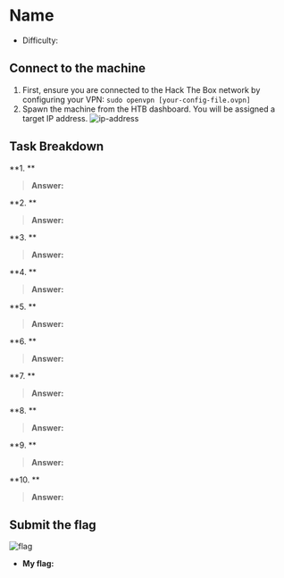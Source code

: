 # Name
- Difficulty: 

## Connect to the machine
1. First, ensure you are connected to the Hack The Box network by configuring your VPN: `sudo openvpn [your-config-file.ovpn]`
2. Spawn the machine from the HTB dashboard. You will be assigned a target IP address.
![ip-address](img/ip-address.png)

## Task Breakdown
**1. **
> **Answer:** 

**2. **
> **Answer:** 

**3. **
> **Answer:** 

**4. **
> **Answer:** 

**5. **
> **Answer:** 

**6. **
> **Answer:** 

**7. **
> **Answer:** 

**8. **
> **Answer:** 

**9. **
> **Answer:** 

**10. **
> **Answer:** 


## Submit the flag
![flag](img/flag.png)
- **My flag:** 


